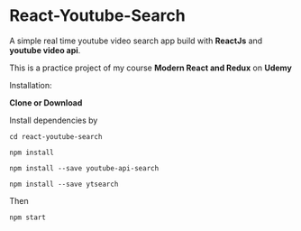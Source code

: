 # React-Youtube-Search
<p>A simple real time youtube video search app build with <strong>ReactJs</strong> and <strong>youtube video api</strong>.</p>
<p>This is a practice project of my course <strong>Modern React and Redux</strong> on <strong>Udemy</strong></p
<h2>Installation:</h2>
<p><b>Clone or Download</b></p>
<p>Install dependencies by </p>
<pre><code>cd react-youtube-search</code></pre>
<pre><code>npm install</code></pre>
<pre><code>npm install --save youtube-api-search</code></pre>
<pre><code>npm install --save ytsearch</code></pre>
Then
<pre><code>npm start</code></pre>
